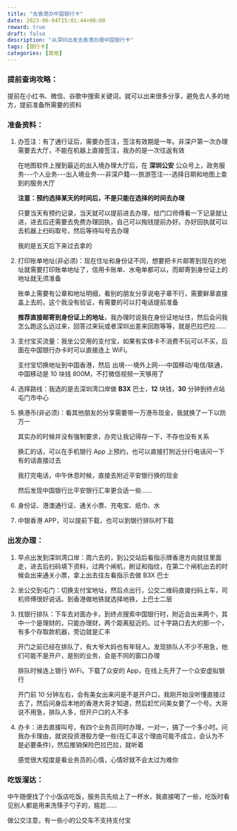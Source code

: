 ```yaml
---
title: "去香港办中国银行卡"
date: 2023-06-04T15:01:44+08:00
reward: true
draft: false
description: "从深圳出发去香港办理中国银行卡"
tags: [银行卡]
categories: [其他]
---
```


<!--more-->

### 提前查询攻略：

提前在小红书、微信、谷歌中搜索关键词，就可以出来很多分享，避免去人多的地方，提前准备所需要的资料

### 准备资料：

1. 办签注：有了通行证后，需要办签注，签注有效期是一年。非深户第一次办理需要去大厅，不能在机器上直接签注，我办的是一次往返有效

   在地图软件上搜到最近的出入境办理大厅后，在 **深圳公安** 公众号上，政务服务---个人业务---出入境业务---非深户籍---旅游签注---选择日期和地图上查到的服务大厅

   **注意：预约选择某天的时间后，不是只能在选择的时间去办理**

   只要当天有预约记录，当天就可以提前进去办理，给门口师傅看一下记录就让进，进去后还需要去免费办理回执，自己可以掏钱提前办好。办好回执就可以去机器上扫码取号，然后等待叫号去办理

   我的是五天后下来过去拿的

2. 打印账单地址(非必须)：现在住址和身份证不同，想要把卡片邮寄到现在的地址就需要打印账单地址了，信用卡账单、水电单都可以，而邮寄到身份证上的地址就无须准备

   账单上需要有公章和地址明细，看别的朋友分享说电子章不行，需要鲜章直接盖上去的，这个我没有验证，有需要的可以打电话提前准备

   **推荐直接邮寄到身份证上的地址**，我办理时说我在身份证地址住，然后会问我怎么跑这么远过来，回答过来玩或者深圳出差来回跑等等，就是巴拉巴拉……

3. 支付宝买流量：我坐公交用的支付宝，如果有实体卡不消费不玩可以不买，后面在中国银行办卡时可以直接连上 WiFi。

   支付宝切换地址到中国香港，然后 出境---境外上网---中国移动/电信/联通，中国移动是 10 块钱 800M，不打微信视频一天够用了

4. 选择路线：我选的是去深圳湾口岸做 **B3X** 巴士，**12** 块钱，**30** 分钟到终点站屯门市中心

5. 换港币(非必须)：看其他朋友的分享需要带一万港币现金，我就换了一下以防万一

   其实办的时候并没有强制要求，办完让我记得存一下，不存也没有关系

   换汇的话，可以在手机银行 App 上预约，也可以直接打附近分行电话问一下有的话直接过去

   我打完电话，中午休息时候，直接去附近平安银行换的现金

   然后发现中国银行比平安银行汇率更合适一些……

6. 身份证、港澳通行证、通关小票、充电宝、纸巾、水

7. 中银香港 APP，可以提前下载，也可以到银行排队时下载

### 出发办理：

1. 早点出发到深圳湾口岸：周六去的，到公交站后看指示牌香港方向就往里面走，进去后扫码填下资料，过两个闸机，刷证和指纹，在第二个闸机出去的时候会出来通关小票，拿上出去往左看指示去做 B3X 巴士

2. 坐公交到屯门：切换支付宝地址，然后点出行，公交二维码直接扫码上车，司机师傅很好说话。到香港做地铁就选择地铁，上巴士二层

3. 找银行排队：下车去对面办卡，到终点搜索中国银行时，附近会出来两个，其中一个是理财的，只能办理财，两个距离挺近的。过十字路口去大的那一个，有多个存取款机器，旁边就是汇丰

   开门之前已经在排队了，有大爷大妈也有年轻人。发现排队人不少不用急，他们可能不是开户，是别的业务，会是不同的窗口办理

   排队时候连上银行 WiFi，下载了众安的 App，在线上先开了一个众安虚拟银行

   开门前 10 分钟左右，会有美女出来问是不是开户口，我刚开始没听懂直接过去了，然后问身后本地的香港大哥才知道，然后赶忙问美女要了一个号。大哥说不用急，排队人多，但开户口的人不多

4. 办卡：进去直接叫号，有四个业务员同时办理，一对一，搞了一个多小时。问我办卡理由，就说投资港股方便一些(在汇丰这个理由可能不成立，会认为不是必要条件)，然后推销保险巴拉巴拉，就听着

   感觉很大程度是看业务员的心情，心情好就不会太过为难你

### 吃饭溜达：

中午随便找了个小饭店吃饭，服务员先给上了一杯水，我直接喝了一些，吃饭时看见别人都是用来洗筷子勺子的，尴尬……

做公交注意，有一些小的公交车不支持支付宝
